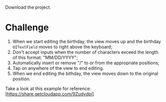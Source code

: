 Download the project.

# Challenge
1. When we start editing the birthday, the view moves up and the birthday `UITextField` moves to right above the keyboard;
2. Don't accept inputs when the number of characters exceed the length of this format: "MM/DD/YYYY";
3. Automatically insert or remove "/" to or from the appropriate positions;
4. Tap on anywhere of the view to end editing.
5. When we end editing the bithday, the view moves down to the original position.

Take a look at this example for reference: [https://share.getcloudapp.com/9Zudydpj]
